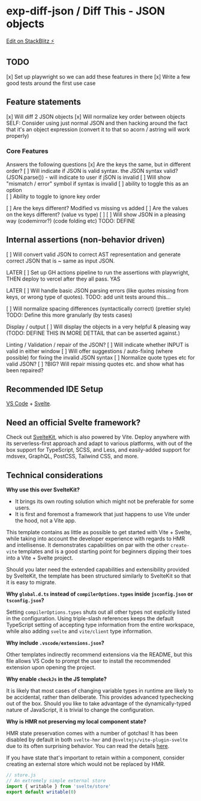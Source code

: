 # exp-diff-json / Diff This - JSON objects

[Edit on StackBlitz ⚡️](https://stackblitz.com/edit/vitejs-vite-rkyhn5)


## TODO
[x] Set up playwright so we can add these features in there
[x] Write a few good tests around the first use case


## Feature statements
[x] Will diff 2 JSON objects
[x] Will normalize key order between objects
  SELF: Consider using just normal JSON and then hacking around the fact that it's an object expression (convert it to that so acorn / astring will work properly)


### Core Features
Answers the following questions
[x] Are the keys the same, but in different order?
[ ] Will indicate if JSON is valid syntax. the JSON syntax valid? (JSON.parse()) - will indicate to user if jSON is invalid 
  [ ] Will show "mismatch / error" symbol if syntax is invalid 
    [ ] ability to toggle this as an option  
[ ] Ability to toggle to ignore key order		

[ ] Are the keys different? Modified vs missing vs added
[ ] Are the values on the keys different? (value vs type)
[ ] 
[ ] Will show JSON in a pleasing way (codemirror?) (code folding etc)
  TODO: DEFINE

## Internal assertions (non-behavior driven)
[ ] Will convert valid JSON to correct AST representation and generate correct JSON that is ~ same as input JSON.

LATER
[ ] Set up GH actions pipeline to run the assertions with playwright, THEN deploy to vercel after they all pass. YAS



LATER
[ ] Will handle basic JSON parsing errors (like quotes missing from keys, or wrong type of quotes). TODO: add unit tests around this...


[ ] Will normalize spacing differences (syntactically correct) (prettier style)
  TODO: Define this more granularly (by tests cases)

Display / output
[ ] Will display the objects in a very helpful & pleasing way (TODO: DEFINE THIS IN MORE DETTAIL that can be asserted against.)

Linting / Validation / repair of the JSON?
[ ] Will indicate whether INPUT is valid in either window
[ ] Will offer suggestions / auto-fixing (where possible) for fixing the invalid JSON syntax
[ ] Normalize quote types etc for valid JSON?
[ ] ?BIG? Will repair missing quotes etc. and show what has been repaired?


## Recommended IDE Setup

[VS Code](https://code.visualstudio.com/) + [Svelte](https://marketplace.visualstudio.com/items?itemName=svelte.svelte-vscode).

## Need an official Svelte framework?

Check out [SvelteKit](https://github.com/sveltejs/kit#readme), which is also powered by Vite. Deploy anywhere with its serverless-first approach and adapt to various platforms, with out of the box support for TypeScript, SCSS, and Less, and easily-added support for mdsvex, GraphQL, PostCSS, Tailwind CSS, and more.

## Technical considerations

**Why use this over SvelteKit?**

- It brings its own routing solution which might not be preferable for some users.
- It is first and foremost a framework that just happens to use Vite under the hood, not a Vite app.

This template contains as little as possible to get started with Vite + Svelte, while taking into account the developer experience with regards to HMR and intellisense. It demonstrates capabilities on par with the other `create-vite` templates and is a good starting point for beginners dipping their toes into a Vite + Svelte project.

Should you later need the extended capabilities and extensibility provided by SvelteKit, the template has been structured similarly to SvelteKit so that it is easy to migrate.

**Why `global.d.ts` instead of `compilerOptions.types` inside `jsconfig.json` or `tsconfig.json`?**

Setting `compilerOptions.types` shuts out all other types not explicitly listed in the configuration. Using triple-slash references keeps the default TypeScript setting of accepting type information from the entire workspace, while also adding `svelte` and `vite/client` type information.

**Why include `.vscode/extensions.json`?**

Other templates indirectly recommend extensions via the README, but this file allows VS Code to prompt the user to install the recommended extension upon opening the project.

**Why enable `checkJs` in the JS template?**

It is likely that most cases of changing variable types in runtime are likely to be accidental, rather than deliberate. This provides advanced typechecking out of the box. Should you like to take advantage of the dynamically-typed nature of JavaScript, it is trivial to change the configuration.

**Why is HMR not preserving my local component state?**

HMR state preservation comes with a number of gotchas! It has been disabled by default in both `svelte-hmr` and `@sveltejs/vite-plugin-svelte` due to its often surprising behavior. You can read the details [here](https://github.com/rixo/svelte-hmr#svelte-hmr).

If you have state that's important to retain within a component, consider creating an external store which would not be replaced by HMR.

```js
// store.js
// An extremely simple external store
import { writable } from 'svelte/store'
export default writable(0)
```

